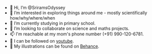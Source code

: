 - 👋 Hi, I’m @SriramsOdyssey
- 👀 I’m interested in exploring things around me - mostly scientifically how/why/where/when
- 🌱 I’m currently studying in primary school.
- 💞️ I’m looking to collaborate on science and maths projects.
- 📫 I'm reachable at my mom's phone number (+91) 990-120-6781.
- 💞️ I can be followed on <a href='https://www.youtube.com/user/snmadhuri' target="_blank">youtube</a>.
- 👀 My illustrations can be found on <a href="https://www.behance.net/gallery/138233407/Srirama-Sankar" target="_blank">Behance</a>.

<!---
SriramsOdyssey/SriramsOdyssey is a ✨ special ✨ repository because its `README.md` (this file) appears on your GitHub profile.
You can click the Preview link to take a look at your changes.
--->
